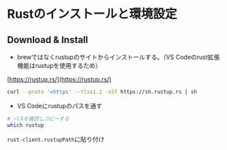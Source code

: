 # Rustのインストールと環境設定

## Download & Install

- brewではなくrustupのサイトからインストールする。（VS Codeのrust拡張機能はrustupを使用するため）

[https://rustup.rs/](https://rustup.rs/)

```bash
curl --proto '=https' --tlsv1.2 -sSf https://sh.rustup.rs | sh
```

- VS Codeにrustupのパスを通す

```bash
# パスを確認しコピーする
which rustup
```

`rust-client.rustupPath`に貼り付け
